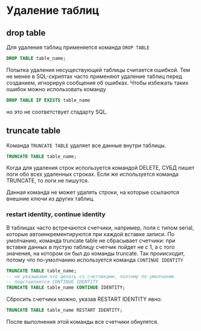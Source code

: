 # Удаление таблиц

## drop table

Для удаления таблиц применяется команда `DROP TABLE`

```sql
DROP TABLE table_name;
```

Попытка удаления несуществующей таблицы считается ошибкой. Тем не менее в SQL-скриптах часто применяют удаление таблиц перед созданием, игнорируя сообщения об ошибках. Чтобы избежать таких ошибок можно использовать команду

```sql
DROP TABLE IF EXISTS table_name
```

но это не соответствует стадарту SQL.

## truncate table

Команда `TRUNCATE TABLE` удаляет все данные внутри таблицы.

```sql
TRUNCATE TABLE table_name;
```

Когда для удаления строк используется командой DELETE, СУБД пишет логи обо всех удаленных строках. Если же используется команда TRUNCATE, то логи не пишутся.

Данная команда не может удалять строки, на которые ссылаются внешние ключи из других таблиц.

### restart identity, continue identity

В таблицах часто встречаются счетчики, например, поля с типом serial, которые автоинкрементируются при каждой вставке записи. По умолчанию, команда truncate table не сбрасывает счетчики: при вставке данных в пустую таблицу счетчик пойдет не с 1, а с того значения, на котором он был до команды truncate. Так проиисходит, потому что по-умолчанию используется команда `CONTINUE IDENTITY`

```sql
TRUNCATE TABLE table_name;
-- не указываем что делать со счетчиками, поэтому по умолчанию
-- подставляется CONTINUE IDENTITY
TRUNCATE TABLE table_name CONTINUE IDENTITY;
```

Сбросить счетчики можно, указав RESTART IDENTITY явно:

```sql
TRUNCATE TABLE table_name RESTART IDENTITY;
```

После выполнения этой команды все счетчики обнулятся.
